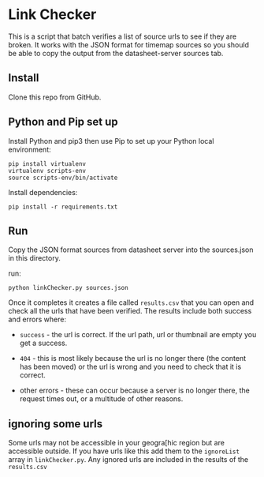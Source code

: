 # Link Checker

This is a script that batch verifies a list of source urls to see if they are broken. It works with the JSON format for timemap sources so you should be able to copy the output from the datasheet-server sources tab.

## Install

Clone this repo from GitHub.

## Python and Pip set up

Install Python and pip3 then use Pip to set up your Python local environment:

```
pip install virtualenv
virtualenv scripts-env
source scripts-env/bin/activate
```

Install dependencies:

`pip install -r requirements.txt`

## Run

Copy the JSON format sources from datasheet server into the sources.json in this directory.

run:

`python linkChecker.py sources.json`

Once it completes it creates a file called `results.csv` that you can open and check all the urls that have been verified. The results include both success and errors where: 

* `success` - the url is correct. If the url path, url or thumbnail are empty you get a success.

* `404` - this is most likely because the url is no longer there (the content has been moved) or the url is wrong and you need to check that it is correct.

* other errors - these can occur because a server is no longer there, the request times out, or a multitude of other reasons.  

## ignoring some urls

Some urls may not be accessible in your geogra[hic region but are accessible outside. If you have urls like this add them to the `ignoreList` array in `linkChecker.py`. Any ignored urls are included in the results of the `results.csv`
